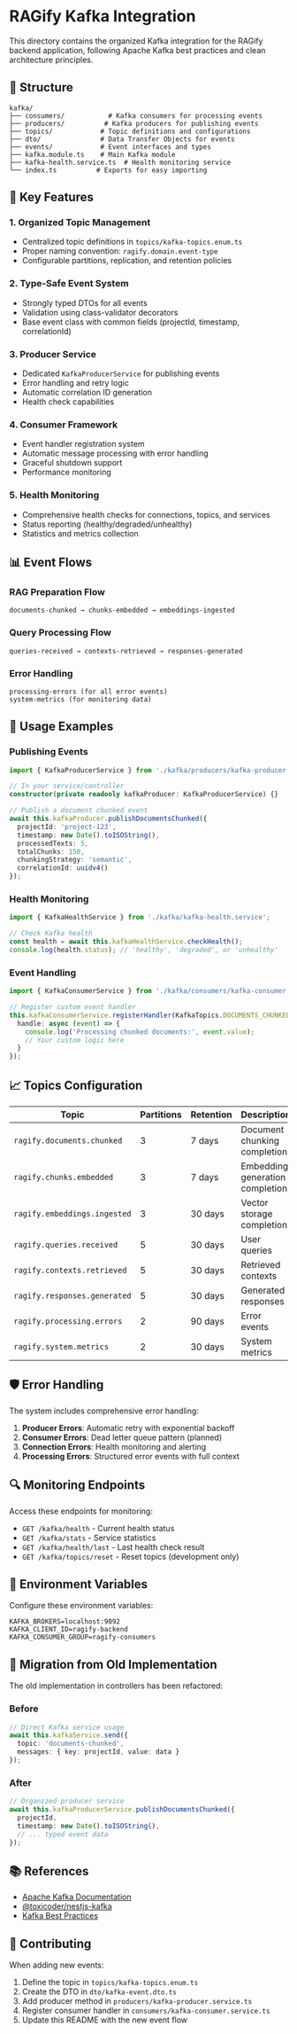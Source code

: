 # RAGify Kafka Integration

This directory contains the organized Kafka integration for the RAGify backend application, following Apache Kafka best practices and clean architecture principles.

## 📁 Structure

```
kafka/
├── consumers/           # Kafka consumers for processing events
├── producers/          # Kafka producers for publishing events  
├── topics/            # Topic definitions and configurations
├── dto/               # Data Transfer Objects for events
├── events/            # Event interfaces and types
├── kafka.module.ts    # Main Kafka module
├── kafka-health.service.ts  # Health monitoring service
└── index.ts          # Exports for easy importing
```

## 🚀 Key Features

### 1. **Organized Topic Management**
- Centralized topic definitions in `topics/kafka-topics.enum.ts`
- Proper naming convention: `ragify.domain.event-type`
- Configurable partitions, replication, and retention policies

### 2. **Type-Safe Event System**
- Strongly typed DTOs for all events
- Validation using class-validator decorators
- Base event class with common fields (projectId, timestamp, correlationId)

### 3. **Producer Service**
- Dedicated `KafkaProducerService` for publishing events
- Error handling and retry logic
- Automatic correlation ID generation
- Health check capabilities

### 4. **Consumer Framework** 
- Event handler registration system
- Automatic message processing with error handling
- Graceful shutdown support
- Performance monitoring

### 5. **Health Monitoring**
- Comprehensive health checks for connections, topics, and services
- Status reporting (healthy/degraded/unhealthy)
- Statistics and metrics collection

## 📊 Event Flows

### RAG Preparation Flow
```
documents-chunked → chunks-embedded → embeddings-ingested
```

### Query Processing Flow  
```
queries-received → contexts-retrieved → responses-generated
```

### Error Handling
```
processing-errors (for all error events)
system-metrics (for monitoring data)
```

## 🔧 Usage Examples

### Publishing Events
```typescript
import { KafkaProducerService } from './kafka/producers/kafka-producer.service';

// In your service/controller
constructor(private readonly kafkaProducer: KafkaProducerService) {}

// Publish a document chunked event
await this.kafkaProducer.publishDocumentsChunked({
  projectId: 'project-123',
  timestamp: new Date().toISOString(),
  processedTexts: 5,
  totalChunks: 150,
  chunkingStrategy: 'semantic',
  correlationId: uuidv4()
});
```

### Health Monitoring
```typescript
import { KafkaHealthService } from './kafka/kafka-health.service';

// Check Kafka health
const health = await this.kafkaHealthService.checkHealth();
console.log(health.status); // 'healthy', 'degraded', or 'unhealthy'
```

### Event Handling
```typescript
import { KafkaConsumerService } from './kafka/consumers/kafka-consumer.service';

// Register custom event handler
this.kafkaConsumerService.registerHandler(KafkaTopics.DOCUMENTS_CHUNKED, {
  handle: async (event) => {
    console.log('Processing chunked documents:', event.value);
    // Your custom logic here
  }
});
```

## 📈 Topics Configuration

| Topic | Partitions | Retention | Description |
|-------|------------|-----------|-------------|
| `ragify.documents.chunked` | 3 | 7 days | Document chunking completion |
| `ragify.chunks.embedded` | 3 | 7 days | Embedding generation completion |
| `ragify.embeddings.ingested` | 3 | 30 days | Vector storage completion |
| `ragify.queries.received` | 5 | 30 days | User queries |
| `ragify.contexts.retrieved` | 5 | 30 days | Retrieved contexts |
| `ragify.responses.generated` | 5 | 30 days | Generated responses |
| `ragify.processing.errors` | 2 | 90 days | Error events |
| `ragify.system.metrics` | 2 | 30 days | System metrics |

## 🛡️ Error Handling

The system includes comprehensive error handling:

1. **Producer Errors**: Automatic retry with exponential backoff
2. **Consumer Errors**: Dead letter queue pattern (planned)
3. **Connection Errors**: Health monitoring and alerting
4. **Processing Errors**: Structured error events with full context

## 🔍 Monitoring Endpoints

Access these endpoints for monitoring:

- `GET /kafka/health` - Current health status
- `GET /kafka/stats` - Service statistics  
- `GET /kafka/health/last` - Last health check result
- `GET /kafka/topics/reset` - Reset topics (development only)

## 🚦 Environment Variables

Configure these environment variables:

```env
KAFKA_BROKERS=localhost:9092
KAFKA_CLIENT_ID=ragify-backend
KAFKA_CONSUMER_GROUP=ragify-consumers
```

## 🔄 Migration from Old Implementation

The old implementation in controllers has been refactored:

### Before
```typescript
// Direct Kafka service usage
await this.kafkaService.send({
  topic: 'documents-chunked',
  messages: { key: projectId, value: data }
});
```

### After  
```typescript
// Organized producer service
await this.kafkaProducerService.publishDocumentsChunked({
  projectId,
  timestamp: new Date().toISOString(),
  // ... typed event data
});
```

## 📚 References

- [Apache Kafka Documentation](https://kafka.apache.org/documentation/)
- [@toxicoder/nestjs-kafka](https://www.npmjs.com/package/@toxicoder/nestjs-kafka)
- [Kafka Best Practices](https://kafka.apache.org/documentation/#bestpractices)

## 🤝 Contributing

When adding new events:

1. Define the topic in `topics/kafka-topics.enum.ts`
2. Create the DTO in `dto/kafka-event.dto.ts`
3. Add producer method in `producers/kafka-producer.service.ts`
4. Register consumer handler in `consumers/kafka-consumer.service.ts`
5. Update this README with the new event flow
